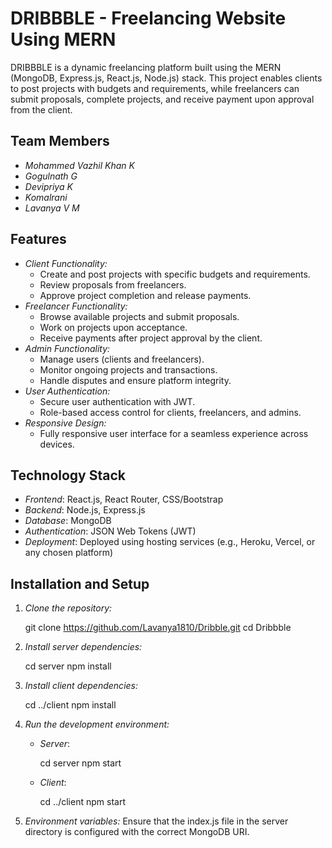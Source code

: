 # DRIBBBLE - Freelancing Website Using MERN

DRIBBBLE is a dynamic freelancing platform built using the MERN (MongoDB, Express.js, React.js, Node.js) stack. This project enables clients to post projects with budgets and requirements, while freelancers can submit proposals, complete projects, and receive payment upon approval from the client.

## Team Members

- *Mohammed Vazhil Khan K*
- *Gogulnath G*
- *Devipriya K*
- *Komalrani*
- *Lavanya V M*

  
## Features

- *Client Functionality:*
  - Create and post projects with specific budgets and requirements.
  - Review proposals from freelancers.
  - Approve project completion and release payments.
- *Freelancer Functionality:*
  - Browse available projects and submit proposals.
  - Work on projects upon acceptance.
  - Receive payments after project approval by the client.
- *Admin Functionality:*
  - Manage users (clients and freelancers).
  - Monitor ongoing projects and transactions.
  - Handle disputes and ensure platform integrity.
- *User Authentication:*
  - Secure user authentication with JWT.
  - Role-based access control for clients, freelancers, and admins.
- *Responsive Design:*
  - Fully responsive user interface for a seamless experience across devices.

## Technology Stack

- *Frontend*: React.js, React Router, CSS/Bootstrap
- *Backend*: Node.js, Express.js
- *Database*: MongoDB
- *Authentication*: JSON Web Tokens (JWT)
- *Deployment*: Deployed using hosting services (e.g., Heroku, Vercel, or any chosen platform)

## Installation and Setup

1. *Clone the repository:*
   
   git clone https://github.com/Lavanya1810/Dribble.git
   cd Dribbble
   

3. *Install server dependencies:*
   
   cd server
   npm install
   

4. *Install client dependencies:*
   
   cd ../client
   npm install
   

5. *Run the development environment:*
   - *Server*:
     
     cd server
     npm start
     
   - *Client*:
     
     cd ../client
     npm start
     

6. *Environment variables:*
   Ensure that the index.js file in the server directory is configured with the correct MongoDB URI.


